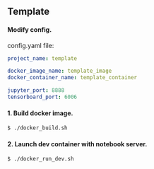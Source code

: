 ## Template

#### Modify config.  
config.yaml file:
```yaml
project_name: template

docker_image_name: template_image
docker_container_name: template_container

jupyter_port: 8888
tensorboard_port: 6006
```

#### 1. Build docker image.
```bash
$ ./docker_build.sh
```

#### 2. Launch dev container with notebook server.
```bash
$ ./docker_run_dev.sh
```
